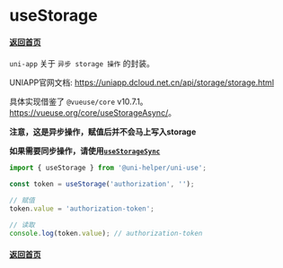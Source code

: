 # useStorage

#### [返回首页](../../README.md)

`uni-app` 关于 `异步 storage 操作` 的封装。

UNIAPP官网文档: <https://uniapp.dcloud.net.cn/api/storage/storage.html>

具体实现借鉴了 `@vueuse/core` v10.7.1。<https://vueuse.org/core/useStorageAsync/>。

**注意，这是异步操作，赋值后并不会马上写入storage**

**如果需要同步操作，请使用[`useStorageSync`](../useStorageSync/readme.md)**

```typescript
import { useStorage } from '@uni-helper/uni-use';

const token = useStorage('authorization', '');

// 赋值
token.value = 'authorization-token';

// 读取
console.log(token.value); // authorization-token

```

#### [返回首页](../../README.md)
